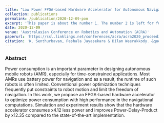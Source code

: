 ```yaml
---
title: "Low Power FPGA-based Hardware Accelerator for Autonomous Navigation of Mobile Robots"
collection: publications
permalink: /publication/2020-12-09-pon
excerpt: 'This paper is about the number 1. The number 2 is left for future work.'
date: 2020-12-09
venue: 'Australasian Conference on Robotics and Automation (ACRA)'
paperurl: 'https://ssl.linklings.net/conferences/acra/acra2020_proceedings/views/includes/files/pap104s1-file1.pdf'
citation: 'K. Senthurbavan, Peshala Jayasekara & Dilan Weerakkody. &quot;Low Power FPGA-based Hardware Accelerator for Autonomous Navigation of Mobile Robots.&quot; <i>In 2020 Australasian Conference on Robotics and Automation (ACRA 2020)</i>.'
---
```

### Abstract
Power consumption is an important parameter in designing autonomous mobile robots (AMR), especially for time-constrained applications. Most AMRs use battery power for navigation and as a result, the runtime of such robots is often limited. Conventional power optimization techniques frequently put constraints to robot motion and limit the freedom of navigation. In this work, we propose an FPGA-based hardware accelerator to optimize power consumption with high performance in the navigational computations. Simulation and experiment results show that the hardware accelerator consumes x4.12 less power and improves Power-Delay-Product by x12.35 compared to the state-of-the-art implementation.
